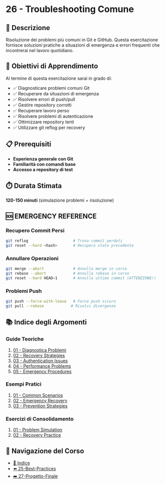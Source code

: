 # 26 - Troubleshooting Comune

## 📖 Descrizione

Risoluzione dei problemi più comuni in Git e GitHub. Questa esercitazione fornisce soluzioni pratiche a situazioni di emergenza e errori frequenti che incontrerai nel lavoro quotidiano.

## 🎯 Obiettivi di Apprendimento

Al termine di questa esercitazione sarai in grado di:

- ✅ Diagnosticare problemi comuni Git
- ✅ Recuperare da situazioni di emergenza
- ✅ Risolvere errori di push/pull
- ✅ Gestire repository corrotti
- ✅ Recuperare lavoro perso
- ✅ Risolvere problemi di autenticazione
- ✅ Ottimizzare repository lenti
- ✅ Utilizzare git reflog per recovery

## 📋 Prerequisiti

- **Esperienza generale con Git**
- **Familiarità con comandi base**
- **Accesso a repository di test**

## ⏱️ Durata Stimata

**120-150 minuti** (simulazione problemi + risoluzione)

## 🆘 **EMERGENCY REFERENCE**

### Recupero Commit Persi
```bash
git reflog                    # Trova commit perduti
git reset --hard <hash>       # Recupera stato precedente
```

### Annullare Operazioni
```bash
git merge --abort             # Annulla merge in corso
git rebase --abort            # Annulla rebase in corso
git reset --hard HEAD~1       # Annulla ultimo commit (ATTENZIONE!)
```

### Problemi Push
```bash
git push --force-with-lease   # Force push sicuro
git pull --rebase            # Risolvi divergenze
```

## 📚 Indice degli Argomenti

### Guide Teoriche
1. [01 - Diagnostica Problemi](./guide/01-diagnostica-problemi.md)
2. [02 - Recovery Strategies](./guide/02-recovery-strategies.md)
3. [03 - Authentication Issues](./guide/03-authentication-issues.md)
4. [04 - Performance Problems](./guide/04-performance-problems.md)
5. [05 - Emergency Procedures](./guide/05-emergency-procedures.md)

### Esempi Pratici
1. [01 - Common Scenarios](./esempi/01-common-scenarios.md)
2. [02 - Emergency Recovery](./esempi/02-emergency-recovery.md)
3. [03 - Prevention Strategies](./esempi/03-prevention-strategies.md)

### Esercizi di Consolidamento
1. [01 - Problem Simulation](./esercizi/01-problem-simulation.md)
2. [02 - Recovery Practice](./esercizi/02-recovery-practice.md)

## 🔄 Navigazione del Corso

- [📑 Indice](../README.md)
- [⬅️ 25-Best-Practices](../25-Best-Practices/README.md)
- [➡️ 27-Progetto-Finale](../27-Progetto-Finale/README.md)

